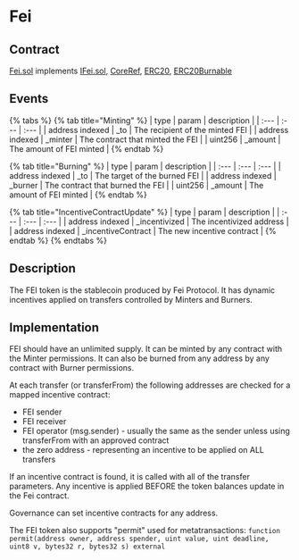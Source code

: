 # Fei

## Contract

[Fei.sol](https://github.com/fei-protocol/fei-protocol-core/blob/master/contracts/token/Fei.sol) implements [IFei.sol](https://github.com/fei-protocol/fei-protocol-core/blob/master/contracts/token/IFei.sol), [CoreRef](https://github.com/fei-protocol/fei-protocol-core/wiki/CoreRef), [ERC20](https://docs.openzeppelin.com/contracts/3.x/api/token/erc20#ERC20), [ERC20Burnable](https://docs.openzeppelin.com/contracts/3.x/api/token/erc20#ERC20Burnable)

## Events

{% tabs %}
{% tab title="Minting" %}
| type | param | description |
| :--- | :--- | :--- |
| address indexed |  \_to | The recipient of the minted FEI |
| address indexed | \_minter | The contract that minted the FEI |
| uint256 | \_amount | The amount of FEI minted |
{% endtab %}

{% tab title="Burning" %}
| type | param | description |
| :--- | :--- | :--- |
| address indexed |  \_to | The target of the burned FEI |
| address indexed | \_burner | The contract that burned the FEI |
| uint256 | \_amount | The amount of FEI minted |
{% endtab %}

{% tab title="IncentiveContractUpdate" %}
| type | param | description |
| :--- | :--- | :--- |
| address indexed |  \_incentivized | The incentivized address |
| address indexed | \_incentiveContract | The new incentive contract |
{% endtab %}
{% endtabs %}

## Description

The FEI token is the stablecoin produced by Fei Protocol. It has dynamic incentives applied on transfers controlled by Minters and Burners.

## Implementation

FEI should have an unlimited supply. It can be minted by any contract with the Minter permissions. It can also be burned from any address by any contract with Burner permissions.

At each transfer \(or transferFrom\) the following addresses are checked for a mapped incentive contract:

* FEI sender
* FEI receiver
* FEI operator \(msg.sender\) - usually the same as the sender unless using transferFrom with an approved contract
* the zero address - representing an incentive to be applied on ALL transfers

If an incentive contract is found, it is called with all of the transfer parameters. Any incentive is applied BEFORE the token balances update in the Fei contract.

Governance can set incentive contracts for any address.

The FEI token also supports "permit" used for metatransactions: `function permit(address owner, address spender, uint value, uint deadline, uint8 v, bytes32 r, bytes32 s) external`

